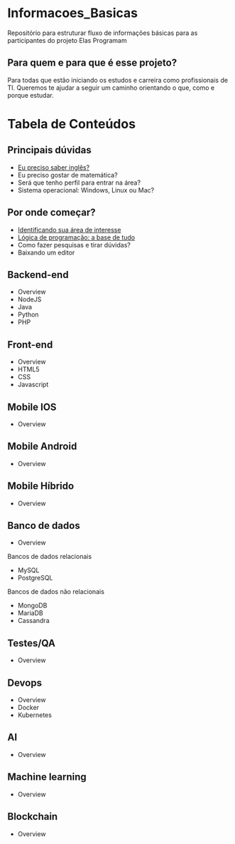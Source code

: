 # Informacoes_Basicas
Repositório para estruturar fluxo de informações básicas para as participantes do projeto Elas Programam

## Para quem e para que é esse projeto?

Para todas que estão iniciando os estudos e carreira como profissionais de TI. Queremos te ajudar a seguir um caminho orientando o que, como e porque estudar.

# Tabela de Conteúdos

## Principais dúvidas

 - [Eu preciso saber inglês?](00-principais-duvidas/preciso-saber-ingles.md)
 - Eu preciso gostar de matemática?
 - Será que tenho perfil para entrar na área?
 - Sistema operacional: Windows, Linux ou Mac?

## Por onde começar?

- [Identificando sua área de interesse](01-por-onde-comecar/area-de-interesse.md)
- [Lógica de programação: a base de tudo](01-por-onde-comecar/logica-de-programacao.md)
- Como fazer pesquisas e tirar dúvidas?
- Baixando um editor


## Backend-end

- Overview
- NodeJS
- Java
- Python
- PHP

## Front-end

- Overview
- HTML5
- CSS
- Javascript

## Mobile IOS
- Overview

## Mobile Android
- Overview

## Mobile Híbrido
- Overview

## Banco de dados

- Overview

Bancos de dados relacionais 

- MySQL
- PostgreSQL

Bancos de dados não relacionais

- MongoDB
- MariaDB
- Cassandra

## Testes/QA

- Overview

## Devops

- Overview
- Docker
- Kubernetes

## AI

- Overview

## Machine learning

- Overview

## Blockchain

- Overview
